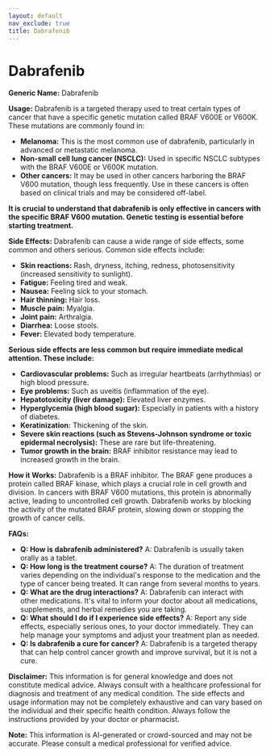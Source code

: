 ```yaml
---
layout: default
nav_exclude: true
title: Dabrafenib
---
```


# Dabrafenib

**Generic Name:** Dabrafenib

**Usage:** Dabrafenib is a targeted therapy used to treat certain types of cancer that have a specific genetic mutation called BRAF V600E or V600K.  These mutations are commonly found in:

* **Melanoma:**  This is the most common use of dabrafenib, particularly in advanced or metastatic melanoma.
* **Non-small cell lung cancer (NSCLC):**  Used in specific NSCLC subtypes with the BRAF V600E or V600K mutation.
* **Other cancers:** It may be used in other cancers harboring the BRAF V600 mutation, though less frequently.  Use in these cancers is often based on clinical trials and may be considered off-label.

**It is crucial to understand that dabrafenib is only effective in cancers with the specific BRAF V600 mutation.  Genetic testing is essential before starting treatment.**


**Side Effects:** Dabrafenib can cause a wide range of side effects, some common and others serious.  Common side effects include:

* **Skin reactions:** Rash, dryness, itching, redness, photosensitivity (increased sensitivity to sunlight).
* **Fatigue:** Feeling tired and weak.
* **Nausea:** Feeling sick to your stomach.
* **Hair thinning:** Hair loss.
* **Muscle pain:** Myalgia.
* **Joint pain:** Arthralgia.
* **Diarrhea:** Loose stools.
* **Fever:** Elevated body temperature.


**Serious side effects are less common but require immediate medical attention. These include:**

* **Cardiovascular problems:**  Such as irregular heartbeats (arrhythmias) or high blood pressure.
* **Eye problems:**  Such as uveitis (inflammation of the eye).
* **Hepatotoxicity (liver damage):** Elevated liver enzymes.
* **Hyperglycemia (high blood sugar):** Especially in patients with a history of diabetes.
* **Keratinization:** Thickening of the skin.
* **Severe skin reactions (such as Stevens-Johnson syndrome or toxic epidermal necrolysis):** These are rare but life-threatening.
* **Tumor growth in the brain:** BRAF inhibitor resistance may lead to increased growth in the brain.


**How it Works:** Dabrafenib is a BRAF inhibitor.  The BRAF gene produces a protein called BRAF kinase, which plays a crucial role in cell growth and division.  In cancers with BRAF V600 mutations, this protein is abnormally active, leading to uncontrolled cell growth. Dabrafenib works by blocking the activity of the mutated BRAF protein, slowing down or stopping the growth of cancer cells.


**FAQs:**

* **Q: How is dabrafenib administered?** A: Dabrafenib is usually taken orally as a tablet.
* **Q: How long is the treatment course?** A: The duration of treatment varies depending on the individual's response to the medication and the type of cancer being treated. It can range from several months to years.
* **Q: What are the drug interactions?** A: Dabrafenib can interact with other medications.  It's vital to inform your doctor about all medications, supplements, and herbal remedies you are taking.
* **Q: What should I do if I experience side effects?** A:  Report any side effects, especially serious ones, to your doctor immediately.  They can help manage your symptoms and adjust your treatment plan as needed.
* **Q: Is dabrafenib a cure for cancer?** A: Dabrafenib is a targeted therapy that can help control cancer growth and improve survival, but it is not a cure.


**Disclaimer:** This information is for general knowledge and does not constitute medical advice.  Always consult with a healthcare professional for diagnosis and treatment of any medical condition.  The side effects and usage information may not be completely exhaustive and can vary based on the individual and their specific health condition.  Always follow the instructions provided by your doctor or pharmacist.


**Note:** This information is AI-generated or crowd-sourced and may not be accurate. Please consult a medical professional for verified advice.